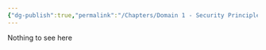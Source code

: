 ```yaml
---
{"dg-publish":true,"permalink":"/Chapters/Domain 1 - Security Principles/Domain 1 - Security Principles/1.4 Swimming WIth Sharks/","tags":["gardenEntry"],"noteIcon":""}
---
```



Nothing to see here
